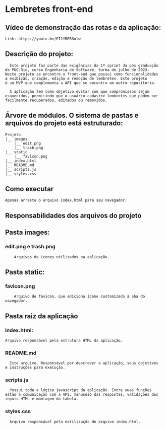 # Lembretes front-end

## Vídeo de demonstração das rotas e da aplicação:
    Link: https://youtu.be/EI1YREB8ulw

## Descrição do projeto:
      Este projeto faz parte das exigências da 1ª sprint da pós graduação 
    da PUC-Rio, curso Engenharia de Software, turma de julho de 2023.
    Neste projeto se encontra o front-end que possui como funcionalidades
    a exibição, criação, edição e remoção de lembretes. Este projeto 
    é um MVP que complementa a API que se encontra em outro repositório.

      A aplicação tem como objetivo evitar com que compromissos sejam
    esquecidos, permitindo que o usuário cadastre lembretes que podem ser
    facilmente recuperados, editados ou removidos.

## Árvore de módulos. O sistema de pastas e arquivos do projeto está estruturado:
    Projeto
    |__ images
        |__ edit.png
        |__ trash.png
    |__ static
        |__ favicon.png
    |__ index.html
    |__ README.md
    |__ scripts.js
    |__ styles.css

## Como executar
    Apenas arraste o arquivo index.html para seu navegador. 

## Responsabilidades dos arquivos do projeto

## Pasta images:
  ### edit.png e trash.png
        Arquivos de ícones utilizados na aplicação.

## Pasta static:
  ### favicon.png
        Arquivo de favicon, que adiciona ícone customizado à aba do navegador.

## Pasta raiz da aplicação 
  ### index.html:
    Arquivo responsável pela estrutura HTML da aplicação.

  ### README.md
      Este arquivo. Responsável por descrever a aplicação, seus objetivos
    e instruções para execução.

  ### scripts.js
      Possui toda a lógica javascript da aplicação. Entre suas funções
    estão a comunicação com a API, manuseio das respostas, validações dos 
    inputs HTML e montagem da tabela.

  ### styles.css
      Arquivo responsável pela estilização do arquivo index.html.
